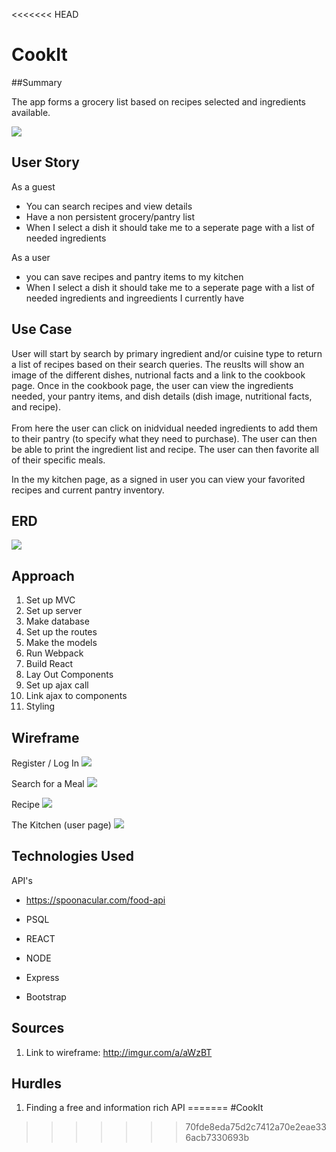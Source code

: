 <<<<<<< HEAD
# CookIt

##Summary 

The app forms a grocery list based on recipes selected and ingredients available.

![](https://media.giphy.com/media/rkgX9MTBXJa1O/giphy.gif)

## User Story

As a guest 

- You can search recipes and view details
- Have a non persistent grocery/pantry list
- When I select a dish it should take me to a seperate page with a list of needed ingredients
 

As a user 

- you can save recipes and pantry items to my kitchen
- When I select a dish it should take me to a seperate page with a list of needed ingredients and ingreedients I currently have


## Use Case
User will start by search by primary ingredient and/or cuisine type to return a list of recipes based on their search queries. The reuslts will show an image of the different dishes, nutrional facts and a link to the cookbook page. Once in the cookbook page, the user can view the ingredients needed, your pantry items, and dish details (dish image, nutritional facts, and recipe). 
<br><br>
From here the user can click on inidvidual needed ingredients to add them to their pantry (to specify what they need to purchase). The user can then be able to print the ingredient list and recipe. The user can then favorite all of their specific meals.
<br>

In the my kitchen page, as a signed in user you can view your favorited recipes and current pantry inventory. 

## ERD
![](http://i.imgur.com/55B6knf.png)

## Approach

1. Set up MVC
2. Set up server
3. Make database 
4. Set up the routes
5. Make the models
6. Run Webpack
7. Build React
8. Lay Out Components
9. Set up ajax call
10. Link ajax to components 
11. Styling


## Wireframe

Register / Log In
![](http://i.imgur.com/GTiAGTV.png)


Search for a Meal
![](http://i.imgur.com/na4RF7S.png)

Recipe
![](http://i.imgur.com/nl6fdFS.png)

The Kitchen (user page)
![](http://i.imgur.com/oALlJjC.png)


## Technologies Used

API's <br>
- https://spoonacular.com/food-api



- PSQL
- REACT
- NODE
- Express
- Bootstrap


## Sources

1. Link to wireframe: http://imgur.com/a/aWzBT


## Hurdles

1. Finding a free and information rich API
=======
#CookIt
>>>>>>> 70fde8eda75d2c7412a70e2eae336acb7330693b
